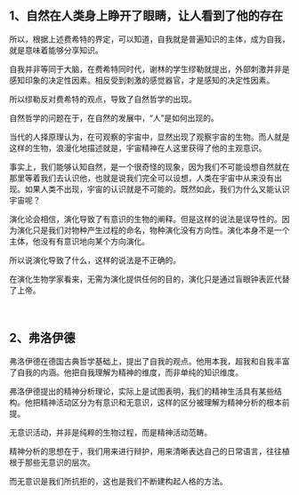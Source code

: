 <h2>1、自然在人类身上睁开了眼睛，让人看到了他的存在</h2><p data-pid="Ys9gSp9N">所以，根据上述费希特的界定，可以知道，自我就是普遍知识的主体，成为自我，就是意味着能够分享知识。</p><p data-pid="scTBvqPt">自我并非等同于大脑，在费希特同时代，谢林的学生缪勒就提出，外部刺激并非是感知印象的决定性因素。相反受到刺激的感觉器官，才是感知的决定性因素。</p><p data-pid="qELMDESQ">所以缪勒反对费希特的观点，导致了自然哲学的出现。</p><p data-pid="99p9PWdN">自然哲学的问题在于，在自然的发展中，“人”是如何出现的。</p><p data-pid="xs20zhNd">当代的人择原理认为，在可观察的宇宙中，显然出现了观察宇宙的生物。而人就是这样的生物，浪漫化地描述就是，宇宙精神在人这里获得了他的主观意识。</p><p data-pid="2i7zy3tm">事实上，我们能够认知自然，是一个很奇怪的现象，因为我们不可能设想自然就在那里等着我们去认识他，也就是说我们完全可以设想，人类在宇宙中从来没有出现。如果人类不出现，宇宙的认识就是不可能的。既然如此，我们为什么又能认识宇宙呢？</p><p data-pid="Pz3Y1vYb">演化论会相信，演化导致了有意识的生物的阐释。但是这样的说法是误导性的。因为演化只是我们对物种产生过程的命名，物种演化没有方向性。演化本身不是一个主体，他没有有意识地向某个方向演化。</p><p data-pid="_GLXSiIu">所以说演化导致了什么，这样的说法是不正确的。</p><p data-pid="lwgPPcqc">在演化生物学家看来，无需为演化提供任何的目的，演化只是通过盲眼钟表匠代替了上帝。</p><p><br></p><h2>2、弗洛伊德</h2><p data-pid="_9WyGX_L">弗洛伊德在德国古典哲学基础上，提出了自我的观点。他用本我，超我和自我丰富了自我的内涵。他把自我理解为精神的维度，而非单纯的知识维度。</p><p data-pid="5BSFalqv">弗洛伊德提出的精神分析理论，实际上是试图表明，我们的精神生活具有某些结构。他把精神活动区分为有意识和无意识，这样的区分被理解为精神分析的根本前提。</p><p data-pid="EG45q64F">无意识活动，并非是纯粹的生物过程，而是精神活动范畴。</p><p data-pid="EPXWqdb7">精神分析的思想在于，我们用来进行辩护，用来清晰表达自己的日常语言，往往植根于那些无意识的层次。</p><p data-pid="Ve9ymKU7">而无意识是我们所抗拒的，这也是我们不断建构起人格的方法。</p><p></p><p></p><p></p><p></p><p></p><p></p>